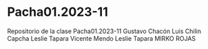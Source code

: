 # Pacha01.2023-11
Repositorio de la clase Pacha01.2023-11
Gustavo Chacón
Luis Chilin Capcha
Leslie Tapara
Vicente Mendo
Leslie Tapara
MIRKO ROJAS
